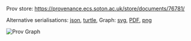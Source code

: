 
Prov store: https://provenance.ecs.soton.ac.uk/store/documents/76781/
	
Alternative serialisations: [json](https://provenance.ecs.soton.ac.uk/store/documents/76781.json), [turtle](https://provenance.ecs.soton.ac.uk/store/documents/76781.ttl), 
Graph: [svg](https://provenance.ecs.soton.ac.uk/store/documents/76781.svg), [PDF](https://provenance.ecs.soton.ac.uk/store/documents/76781.pdf), [png](https://provenance.ecs.soton.ac.uk/store/documents/76781.png)

![Prov Graph](https://provenance.ecs.soton.ac.uk/store/documents/76781.png)

		